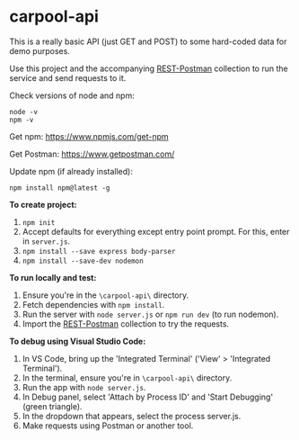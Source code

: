 # carpool-api
This is a really basic API (just GET and POST) to some hard-coded data for demo purposes. 

Use this project and the accompanying [REST-Postman](https://github.com/jenlouie/REST-Postman) collection to run the service and send requests to it.

Check versions of node and npm:
```
node -v
npm -v
```
Get npm:
https://www.npmjs.com/get-npm

Get Postman:
https://www.getpostman.com/

Update npm (if already installed):
```
npm install npm@latest -g
```

**To create project:**

1. `npm init`
2. Accept defaults for everything except entry point prompt. For this, enter in `server.js`.
3. `npm install --save express body-parser`
4. `npm install --save-dev nodemon`

**To run locally and test:**

1. Ensure you're in the `\carpool-api\` directory.
2. Fetch dependencies with `npm install`.
3. Run the server with `node server.js` or `npm run dev` (to run nodemon).
4. Import the [REST-Postman](https://github.com/jenlouie/REST-Postman) collection to try the requests.

**To debug using Visual Studio Code:**

1. In VS Code, bring up the 'Integrated Terminal' ('View' > 'Integrated Terminal').
2. In the terminal, ensure you're in `\carpool-api\` directory.
3. Run the app with `node server.js`.
4. In Debug panel, select 'Attach by Process ID' and 'Start Debugging' (green triangle).
5. In the dropdown that appears, select the process server.js.
6. Make requests using Postman or another tool.


